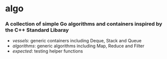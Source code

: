 # algo

### A collection of simple Go algorithms and containers inspired by the C++ Standard Libaray

* _vessels_: generic containers including Deque, Stack and Queue
* _algorithms_: generic algorithms including Map, Reduce and Filter
* _expected_: testing helper functions


